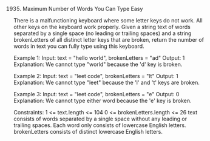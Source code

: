 1935. Maximum Number of Words You Can Type
Easy

There is a malfunctioning keyboard where some letter keys do not work. All other keys on the keyboard work properly.
Given a string text of words separated by a single space (no leading or trailing spaces) and a string brokenLetters of all distinct letter keys that are broken, return the number of words in text you can fully type using this keyboard.

Example 1:
Input: text = "hello world", brokenLetters = "ad"
Output: 1
Explanation: We cannot type "world" because the 'd' key is broken.

Example 2:
Input: text = "leet code", brokenLetters = "lt"
Output: 1
Explanation: We cannot type "leet" because the 'l' and 't' keys are broken.

Example 3:
Input: text = "leet code", brokenLetters = "e"
Output: 0
Explanation: We cannot type either word because the 'e' key is broken.
 
Constraints:
1 <= text.length <= 104
0 <= brokenLetters.length <= 26
text consists of words separated by a single space without any leading or trailing spaces.
Each word only consists of lowercase English letters.
brokenLetters consists of distinct lowercase English letters.
